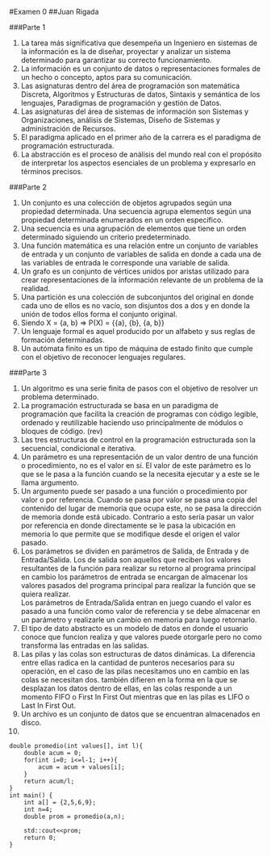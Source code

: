 #Examen 0
##Juan Rigada

###Parte 1
1. La tarea más significativa que desempeña un Ingeniero en sistemas de la información es la de diseñar, proyectar y analizar un sistema determinado para garantizar su correcto funcionamiento. 
2. La información es un conjunto de datos o representaciones formales de un hecho o concepto, aptos para su comunicación. 
3. Las asignaturas dentro del área de programación son matemática Discreta, Algoritmos y Estructuras de datos, Sintaxis y semántica de los lenguajes, Paradigmas de programación y gestión de Datos. 
4. Las asignaturas del área de sistemas de información son Sistemas y Organizaciones, análisis de Sistemas, Diseño de Sistemas y administración de Recursos. 
5. El paradigma aplicado en el primer año de la carrera es el paradigma de programación estructurada. 
6. La abstracción es el proceso de análisis del mundo real con el propósito de interpretar los aspectos esenciales de un problema y expresarlo en términos precisos. 

###Parte 2
1. Un conjunto es una colección de objetos agrupados según una propiedad determinada. Una secuencia agrupa elementos según una propiedad determinada enumerados en un orden especifico. 
2. Una secuencia es una agrupación de elementos que tiene un orden determinado siguiendo un criterio predeterminado. 
3. Una función matemática es una relación entre un conjunto de variables de entrada y un conjunto de variables de salida en donde a cada una de las variables de entrada le corresponde una variable de salida.
4. Un grafo es un conjunto de vértices unidos por aristas utilizado para crear representaciones de la información relevante de un problema de la realidad. 
5. Una partición es una colección de subconjuntos del original en donde cada uno de ellos es no vacío, son disjuntos dos a dos y en donde la unión de todos ellos forma el conjunto original. 
6. Siendo X = {a, b} => P(X) = {{a}, {b}, {a, b}}    
7. Un lenguaje formal es aquel producido por un alfabeto y sus reglas de formación determinadas. 
8. Un autómata finito es un tipo de máquina de estado finito que cumple con el objetivo de reconocer lenguajes regulares. 

###Parte 3
1. Un algoritmo es una serie finita de pasos con el objetivo de resolver un problema determinado. 
2. La programación estructurada se basa en un paradigma de programación que facilita la creación de programas con código legible, ordenado y reutilizable haciendo uso principalmente de módulos o bloques de código. (rev)
3. Las tres estructuras de control en la programación estructurada son la secuencial, condicional e iterativa. 
4. Un parámetro es una representación de un valor dentro de una función o procedimiento, no es el valor en sí. El valor de este parámetro es lo que se le pasa a la función cuando se la necesita ejecutar y a este se le llama argumento. 
5. Un argumento puede ser pasado a una función o procedimiento por valor o por referencia. Cuando se pasa por valor se pasa una copia del contenido del lugar de memoria que ocupa este, no se pasa la dirección de memoria donde está ubicado. Contrario a esto sería pasar un valor por referencia en donde directamente se le pasa la ubicación en memoria lo que permite que se modifique desde el origen el valor pasado. 
6. Los parámetros se dividen en parámetros de Salida, de Entrada y de Entrada/Salida. Los de salida son aquellos que reciben los valores resultantes de la función para realizar su retorno al programa principal en cambio los parámetros de entrada se encargan de almacenar los valores pasados del programa principal para realizar la función que se quiera realizar. <br>
Los parámetros de Entrada/Salida entran en juego cuando el valor es pasado a una función como valor de referencia y se debe almacenar en un parámetro y realizarle un cambio en memoria para luego retornarlo.  
7. El tipo de dato abstracto es un modelo de datos en donde el usuario conoce que funcion realiza y que valores puede otorgarle pero no como transforma las entradas en las salidas. 
8. Las pilas y las colas son estructuras de datos dinámicas. La diferencia entre ellas radica en la cantidad de punteros necesarios para su operación, en el caso de las pilas necesitamos uno en cambio en las colas se necesitan dos. también difieren en la forma en la que se desplazan los datos dentro de ellas, en las colas responde a un momento FIFO o First In First Out mientras que en las pilas es LIFO o Last In First Out. 
9. Un archivo es un conjunto de datos que se encuentran almacenados en disco.
10.
```
double promedio(int values[], int l){
    double acum = 0;
    for(int i=0; i<=l-1; i++){
        acum = acum + values[i];
    }
    return acum/l;
}
int main() {
    int a[] = {2,5,6,9};
    int n=4;
    double prom = promedio(a,n);

    std::cout<<prom;
    return 0;
}


